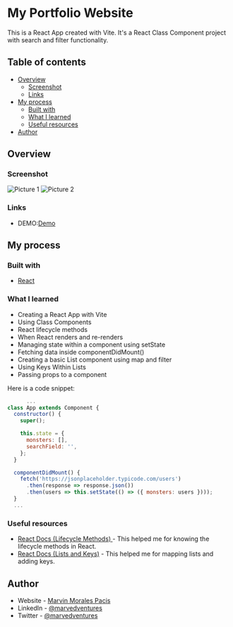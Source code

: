 # My Portfolio Website

This is a React App created with Vite.
It's a React Class Component project with search and filter functionality.

## Table of contents

- [Overview](#overview)
  - [Screenshot](#screenshot)
  - [Links](#links)
- [My process](#my-process)
  - [Built with](#built-with)
  - [What I learned](#what-i-learned)
  - [Useful resources](#useful-resources)
- [Author](#author)

## Overview

### Screenshot

![Picture 1](https://user-images.githubusercontent.com/108392678/209674377-ba41bef6-d999-46f8-a1d2-d68cbf43073c.png)
![Picture 2](https://user-images.githubusercontent.com/108392678/209674407-20548465-a3ef-46b4-a780-978f8f890d2a.png)


### Links

- DEMO:[Demo](https://monsters-rolodex-class-components.vercel.app/) 

## My process

### Built with

- [React](https://reactjs.org/docs/getting-started.html)

### What I learned

- Creating a React App with Vite
- Using Class Components
- React lifecycle methods
- When React renders and re-renders
- Managing state within a component using setState
- Fetching data inside componentDidMount()
- Creating a basic List component using map and filter
- Using Keys Within Lists
- Passing props to a component

Here is a code snippet:

```App.jsx
      ...
class App extends Component {
  constructor() {
    super();

    this.state = {
      monsters: [],
      searchField: '',
    };
  }

  componentDidMount() {
    fetch('https://jsonplaceholder.typicode.com/users')
      .then(response => response.json())
      .then(users => this.setState(() => ({ monsters: users })));
  }
  ...
```

### Useful resources

- [React Docs (Lifecycle Methods) ](https://reactjs.org/docs/state-and-lifecycle.html) - This helped me for knowing the lifecycle methods in React.
- [React Docs (Lists and Keys)](https://reactjs.org/docs/lists-and-keys.html) - This helped me for mapping lists and adding keys.

## Author

- Website - [Marvin Morales Pacis](https://marvin-morales-pacis.vercel.app/)
- LinkedIn - [@marvedventures](https://www.linkedin.com/in/marvedventures/)
- Twitter - [@marvedventures](https://www.twitter.com/marvedventures)

